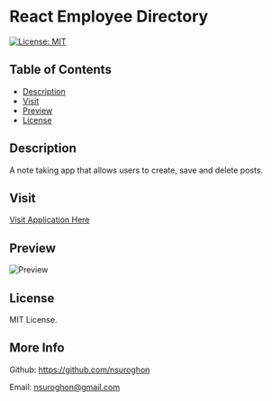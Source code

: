 # React Employee Directory

[![License: MIT](https://img.shields.io/badge/License-MIT-yellow.svg)](https://opensource.org/licenses/MIT)

## Table of Contents
* [Description](#description)
* [Visit](#visit)
* [Preview](#preview)
* [License](#license)

## Description
A note taking app that allows users to create, save and delete posts. 

## Visit
[Visit Application Here](https://nsuroghon.github.io/Employee-Directory/)

## Preview
![Preview](https://github.com/nsuroghon/Employee-Directory/blob/main/Screen%20Shot%202021-03-24%20at%2010.14.19%20AM.png)

## License
MIT License.

## More Info
Github: https://github.com/nsuroghon

Email: nsuroghon@gmail.com
